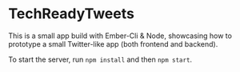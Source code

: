 # TechReadyTweets
This is a small app build with Ember-Cli & Node, showcasing how to prototype a small Twitter-like app (both frontend and backend).

To start the server, run `npm install` and then `npm start`.